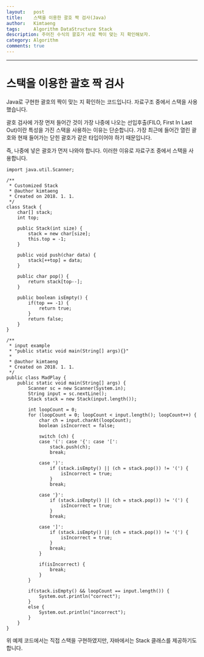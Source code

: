 ```yaml
---
layout:   post
title:    스택을 이용한 괄호 짝 검사(Java)
author:   Kimtaeng
tags: 	  Algorithm DataStructure Stack
description: 주어진 수식의 괄호가 서로 짝이 맞는 지 확인해보자.
category: Algorithm
comments: true
---
```


<hr/>

# 스택을 이용한 괄호 짝 검사

Java로 구현한 괄호의 짝이 맞는 지 확인하는 코드입니다. 자료구조 중에서 스택을 사용했습니다.

괄호 검사에 가장 먼저 들어간 것이 가장 나중에 나오는 선입후출(FILO, First In Last Out)이란 특성을 가진
스택을 사용하는 이유는 단순합니다. 가장 최근에 들어간 열린 괄호와 현재 들어가는 닫힌 괄호가 같은 타입이어야 하기 때문입니다.

즉, 나중에 넣은 괄호가 먼저 나와야 합니다. 이러한 이유로 자료구조 중에서 스택을 사용합니다.

<pre class="line-numbers"><code class="language-java" data-start="1">import java.util.Scanner;

/**
 * Customized Stack
 * @author kimtaeng
 * Created on 2018. 1. 1.
 */
class Stack {
    char[] stack;
    int top;

    public Stack(int size) {
        stack = new char[size];
        this.top = -1;
    }

    public void push(char data) {
        stack[++top] = data;
    }

    public char pop() {
        return stack[top--];
    }

    public boolean isEmpty() {
        if(top == -1) {
            return true;
        }
        return false;
    }
}

/**
 * input example
 * "public static void main(String[] args){}"
 * 
 * @author kimtaeng
 * Created on 2018. 1. 1.
 */
public class MadPlay {
    public static void main(String[] args) {
        Scanner sc = new Scanner(System.in);
        String input = sc.nextLine();
        Stack stack = new Stack(input.length());

        int loopCount = 0;
        for (loopCount = 0; loopCount < input.length(); loopCount++) {
            char ch = input.charAt(loopCount);
            boolean isIncorrect = false;

            switch (ch) {
            case '(': case '{': case '[':
                stack.push(ch);
                break;

            case ')':
                if (stack.isEmpty() || (ch = stack.pop()) != '(') {
                    isIncorrect = true;
                }
                break;

            case '}':
                if (stack.isEmpty() || (ch = stack.pop()) != '(') {
                    isIncorrect = true;
                }
                break;

            case ']':
                if (stack.isEmpty() || (ch = stack.pop()) != '(') {
                    isIncorrect = true;
                }
                break;
            }
            
            if(isIncorrect) {
                break;
            }
        }
        
        if(stack.isEmpty() && loopCount == input.length()) {
            System.out.println("correct");
        }
        else {
            System.out.println("incorrect");
        }
    }
}
</code></pre>

위 예제 코드에서는 직접 스택을 구현하였지만, 자바에서는 Stack 클래스를 제공하기도 합니다.